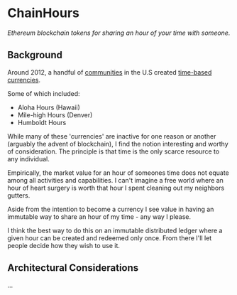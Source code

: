 # ChainHours
_Ethereum blockchain tokens for sharing an hour of your time with someone._

## Background
Around 2012, a handful of [communities](https://en.wikipedia.org/wiki/List_of_community_currencies_in_the_United_States) in the U.S created [time-based currencies](https://en.wikipedia.org/wiki/Time-based_currency).

Some of which included:
* Aloha Hours (Hawaii)
* Mile-high Hours (Denver)
* Humboldt Hours

While many of these 'currencies' are inactive for one reason or another (arguably the advent of blockchain), I find the notion interesting and worthy of consideration. The principle is that time is the only scarce resource to any individual.

Empirically, the market value for an hour of someones time does not equate among all activities and capabilities. I can't imagine a free world where an hour of heart surgery is worth that hour I spent cleaning out my neighbors gutters.

Aside from the intention to become a currency I see value in having an immutable way to share an hour of my time - any way I please.

I think the best way to do this on an immutable distributed ledger where a given hour can be created and redeemed only once. From there I'll let people decide how they wish to use it.

## Architectural Considerations
...

